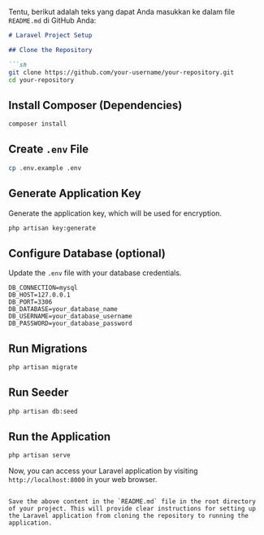 Tentu, berikut adalah teks yang dapat Anda masukkan ke dalam file `README.md` di GitHub Anda:

```markdown
# Laravel Project Setup

## Clone the Repository

```sh
git clone https://github.com/your-username/your-repository.git
cd your-repository
```

## Install Composer (Dependencies)

```sh
composer install
```

## Create `.env` File

```sh
cp .env.example .env
```

## Generate Application Key
Generate the application key, which will be used for encryption.

```sh
php artisan key:generate
```

## Configure Database (optional)

Update the `.env` file with your database credentials.

```env
DB_CONNECTION=mysql
DB_HOST=127.0.0.1
DB_PORT=3306
DB_DATABASE=your_database_name
DB_USERNAME=your_database_username
DB_PASSWORD=your_database_password
```

## Run Migrations

```sh
php artisan migrate
```

## Run Seeder

```sh
php artisan db:seed
```

## Run the Application

```sh
php artisan serve
```

Now, you can access your Laravel application by visiting `http://localhost:8000` in your web browser.
```

Save the above content in the `README.md` file in the root directory of your project. This will provide clear instructions for setting up the Laravel application from cloning the repository to running the application.